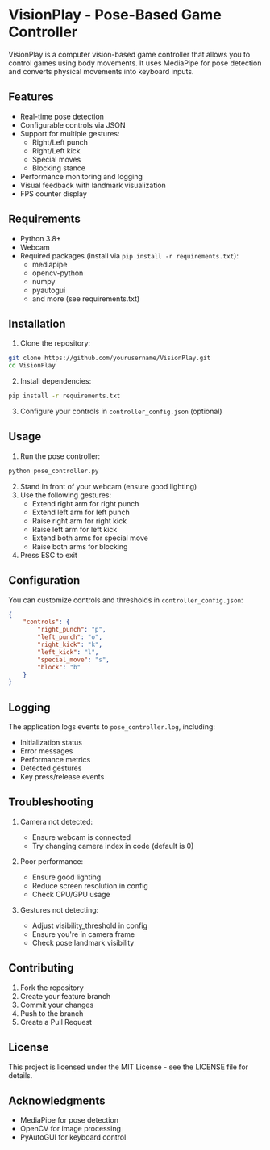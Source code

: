 # VisionPlay - Pose-Based Game Controller

VisionPlay is a computer vision-based game controller that allows you to control games using body movements. It uses MediaPipe for pose detection and converts physical movements into keyboard inputs.

## Features

- Real-time pose detection
- Configurable controls via JSON
- Support for multiple gestures:
  - Right/Left punch
  - Right/Left kick
  - Special moves
  - Blocking stance
- Performance monitoring and logging
- Visual feedback with landmark visualization
- FPS counter display

## Requirements

- Python 3.8+
- Webcam
- Required packages (install via `pip install -r requirements.txt`):
  - mediapipe
  - opencv-python
  - numpy
  - pyautogui
  - and more (see requirements.txt)

## Installation

1. Clone the repository:
```bash
git clone https://github.com/yourusername/VisionPlay.git
cd VisionPlay
```

2. Install dependencies:
```bash
pip install -r requirements.txt
```

3. Configure your controls in `controller_config.json` (optional)

## Usage

1. Run the pose controller:
```bash
python pose_controller.py
```

2. Stand in front of your webcam (ensure good lighting)
3. Use the following gestures:
   - Extend right arm for right punch
   - Extend left arm for left punch
   - Raise right arm for right kick
   - Raise left arm for left kick
   - Extend both arms for special move
   - Raise both arms for blocking
4. Press ESC to exit

## Configuration

You can customize controls and thresholds in `controller_config.json`:

```json
{
    "controls": {
        "right_punch": "p",
        "left_punch": "o",
        "right_kick": "k",
        "left_kick": "l",
        "special_move": "s",
        "block": "b"
    }
}
```

## Logging

The application logs events to `pose_controller.log`, including:
- Initialization status
- Error messages
- Performance metrics
- Detected gestures
- Key press/release events

## Troubleshooting

1. Camera not detected:
   - Ensure webcam is connected
   - Try changing camera index in code (default is 0)

2. Poor performance:
   - Ensure good lighting
   - Reduce screen resolution in config
   - Check CPU/GPU usage

3. Gestures not detecting:
   - Adjust visibility_threshold in config
   - Ensure you're in camera frame
   - Check pose landmark visibility

## Contributing

1. Fork the repository
2. Create your feature branch
3. Commit your changes
4. Push to the branch
5. Create a Pull Request

## License

This project is licensed under the MIT License - see the LICENSE file for details.

## Acknowledgments

- MediaPipe for pose detection
- OpenCV for image processing
- PyAutoGUI for keyboard control
